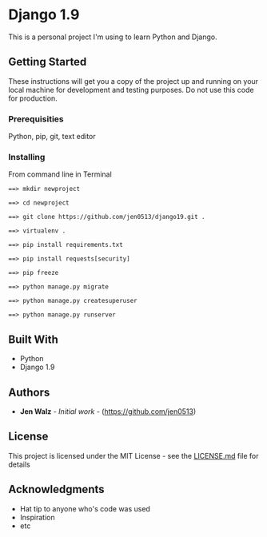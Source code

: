 # Django 1.9

This is a personal project I'm using to learn Python and Django.  

## Getting Started

These instructions will get you a copy of the project up and running on your local machine for development and testing purposes. Do not use this code for production.

### Prerequisities

Python, pip, git, text editor


### Installing
From command line in Terminal

```
==> mkdir newproject
```


```
==> cd newproject
```


```
==> git clone https://github.com/jen0513/django19.git .
```


```
==> virtualenv .
```


```
==> pip install requirements.txt
```



```
==> pip install requests[security]
```


```
==> pip freeze
```


```
==> python manage.py migrate
```


```
==> python manage.py createsuperuser
```


```
==> python manage.py runserver
```


## Built With

* Python 
* Django 1.9


## Authors

* **Jen Walz** - *Initial work* - (https://github.com/jen0513)


## License

This project is licensed under the MIT License - see the [LICENSE.md](LICENSE.md) file for details

## Acknowledgments

* Hat tip to anyone who's code was used
* Inspiration
* etc
